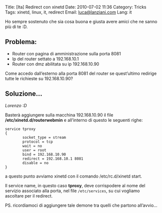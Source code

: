 Title: [Ita] Redirect con xinetd
Date: 2010-07-02 11:36
Category: Tricks
Tags: xinetd, linux, it, redirect
Email: luca@lanziani.com
Lang: it

Ho sempre sostenuto che sia cosa buona e giusta avere amici che ne sanno più di te :D.

Problema:
---------

* Router con pagina di amministrazione sulla porta 8081
* Ip del router settato a 192.168.10.1
* Router con dmz abilitata su ip 192.168.10.90

Come accedo dall’esterno alla porta 8081 del router se quest’ultimo redirige tutte le richieste su 192.168.10.90?

Soluzione…
-----------

*Lorenzo :D*

Basterà aggiungere sulla macchina 192.168.10.90 il file __/etc/xinetd.d/routerwebmin__ e all’interno di questo le seguenti righe:

	service tproxy
	{
	        socket_type = stream
	        protocol = tcp
	        wait = no
	        user = root
	        bind = 192.168.10.90
	        redirect = 192.168.10.1 8081
	        disable = no
	}

a questo punto avviamo xinetd con il comando /etc/rc.d/xinetd start.

Il service name, in questo caso __tproxy__, deve corrispodere al nome del servizio associato alla porta, nel file `/etc/services`, su cui vogliamo ascoltare per il redirect.

PS. ricordiamoci di aggiungere tale demone tra quelli che partono all’avvio…